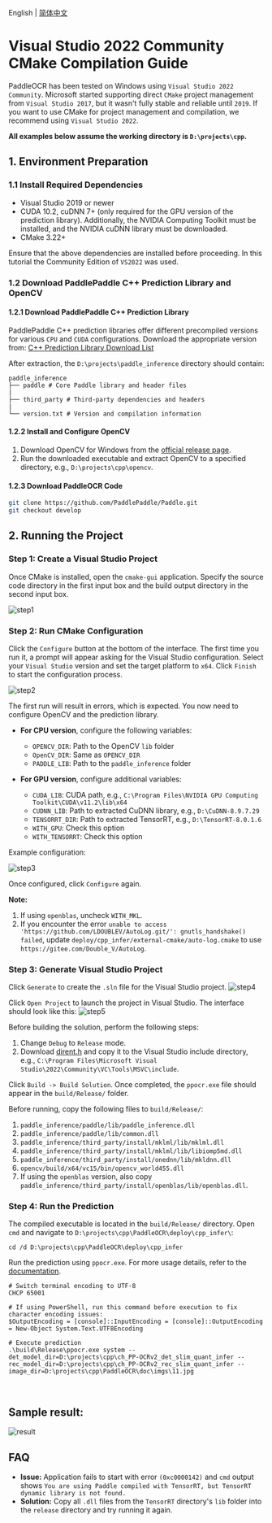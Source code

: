 English | [简体中文](windows_vs2019_build.md)

# Visual Studio 2022 Community CMake Compilation Guide

PaddleOCR has been tested on Windows using `Visual Studio 2022 Community`. Microsoft started supporting direct `CMake` project management from `Visual Studio 2017`, but it wasn't fully stable and reliable until `2019`. If you want to use CMake for project management and compilation, we recommend using `Visual Studio 2022`.

**All examples below assume the working directory is **`D:\projects\cpp`**.**

## 1. Environment Preparation

### 1.1 Install Required Dependencies

- Visual Studio 2019 or newer
- CUDA 10.2, cuDNN 7+ (only required for the GPU version of the prediction library). Additionally, the NVIDIA Computing Toolkit must be installed, and the NVIDIA cuDNN library must be downloaded.
- CMake 3.22+

Ensure that the above dependencies are installed before proceeding. In this tutorial the Community Edition of `VS2022` was used.

### 1.2 Download PaddlePaddle C++ Prediction Library and OpenCV

#### 1.2.1 Download PaddlePaddle C++ Prediction Library

PaddlePaddle C++ prediction libraries offer different precompiled versions for various `CPU` and `CUDA` configurations. Download the appropriate version from: [C++ Prediction Library Download List](https://www.paddlepaddle.org.cn/inference/master/guides/install/download_lib.html#windows)

After extraction, the `D:\projects\paddle_inference` directory should contain:

```
paddle_inference
├── paddle # Core Paddle library and header files
|
├── third_party # Third-party dependencies and headers
|
└── version.txt # Version and compilation information
```

#### 1.2.2 Install and Configure OpenCV

1. Download OpenCV for Windows from the [official release page](https://github.com/opencv/opencv/releases).
2. Run the downloaded executable and extract OpenCV to a specified directory, e.g., `D:\projects\cpp\opencv`.

#### 1.2.3 Download PaddleOCR Code

```bash
git clone https://github.com/PaddlePaddle/Paddle.git
git checkout develop
```

## 2. Running the Project

### Step 1: Create a Visual Studio Project

Once CMake is installed, open the `cmake-gui` application. Specify the source code directory in the first input box and the build output directory in the second input box.

![step1](imgs/cmake_step1.png)

### Step 2: Run CMake Configuration

Click the `Configure` button at the bottom of the interface. The first time you run it, a prompt will appear asking for the Visual Studio configuration. Select your `Visual Studio` version and set the target platform to `x64`. Click `Finish` to start the configuration process.

![step2](imgs/cmake_step2.png)

The first run will result in errors, which is expected. You now need to configure OpenCV and the prediction library.

- **For CPU version**, configure the following variables:

  - `OPENCV_DIR`: Path to the OpenCV `lib` folder
  - `OpenCV_DIR`: Same as `OPENCV_DIR`
  - `PADDLE_LIB`: Path to the `paddle_inference` folder

- **For GPU version**, configure additional variables:

  - `CUDA_LIB`: CUDA path, e.g., `C:\Program Files\NVIDIA GPU Computing Toolkit\CUDA\v11.2\lib\x64`
  - `CUDNN_LIB`: Path to extracted CuDNN library, e.g., `D:\CuDNN-8.9.7.29`
  - `TENSORRT_DIR`: Path to extracted TensorRT, e.g., `D:\TensorRT-8.0.1.6`
  - `WITH_GPU`: Check this option
  - `WITH_TENSORRT`: Check this option

Example configuration:

![step3](imgs/cmake_step3.png)

Once configured, click `Configure` again.

**Note:**

1. If using `openblas`, uncheck `WITH_MKL`.
2. If you encounter the error `unable to access 'https://github.com/LDOUBLEV/AutoLog.git/': gnutls_handshake() failed`, update `deploy/cpp_infer/external-cmake/auto-log.cmake` to use `https://gitee.com/Double_V/AutoLog`.

### Step 3: Generate Visual Studio Project

Click `Generate` to create the `.sln` file for the Visual Studio project.
![step4](imgs/cmake_step4.png)

Click `Open Project` to launch the project in Visual Studio. The interface should look like this:
![step5](imgs/vs_step1.png)

Before building the solution, perform the following steps:

1. Change `Debug` to `Release` mode.
2. Download [dirent.h](https://paddleocr.bj.bcebos.com/deploy/cpp_infer/cpp_files/dirent.h) and copy it to the Visual Studio include directory, e.g., `C:\Program Files\Microsoft Visual Studio\2022\Community\VC\Tools\MSVC\include`.

Click `Build -> Build Solution`. Once completed, the `ppocr.exe` file should appear in the `build/Release/` folder.

Before running, copy the following files to `build/Release/`:

1. `paddle_inference/paddle/lib/paddle_inference.dll`
2. `paddle_inference/paddle/lib/common.dll`
3. `paddle_inference/third_party/install/mklml/lib/mklml.dll`
4. `paddle_inference/third_party/install/mklml/lib/libiomp5md.dll`
5. `paddle_inference/third_party/install/onednn/lib/mkldnn.dll`
6. `opencv/build/x64/vc15/bin/opencv_world455.dll`
7. If using the `openblas` version, also copy `paddle_inference/third_party/install/openblas/lib/openblas.dll`.

### Step 4: Run the Prediction

The compiled executable is located in the `build/Release/` directory. Open `cmd` and navigate to `D:\projects\cpp\PaddleOCR\deploy\cpp_infer\`:

```
cd /d D:\projects\cpp\PaddleOCR\deploy\cpp_infer
```

Run the prediction using `ppocr.exe`. For more usage details, refer to the [documentation](../readme_ch.md).

```shell
# Switch terminal encoding to UTF-8
CHCP 65001

# If using PowerShell, run this command before execution to fix character encoding issues:
$OutputEncoding = [console]::InputEncoding = [console]::OutputEncoding = New-Object System.Text.UTF8Encoding

# Execute prediction
.\build\Release\ppocr.exe system --det_model_dir=D:\projects\cpp\ch_PP-OCRv2_det_slim_quant_infer --rec_model_dir=D:\projects\cpp\ch_PP-OCRv2_rec_slim_quant_infer --image_dir=D:\projects\cpp\PaddleOCR\doc\imgs\11.jpg
```

<br>

## Sample result:
![result](imgs/result.jpg)

## FAQ

- **Issue:** Application fails to start with error `(0xc0000142)` and `cmd` output shows `You are using Paddle compiled with TensorRT, but TensorRT dynamic library is not found.`
- **Solution:** Copy all `.dll` files from the `TensorRT` directory's `lib` folder into the `release` directory and try running it again.
